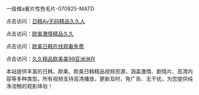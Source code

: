 一级做a爰片性色毛片-070825-MATD

点击访问：<a href="https://heiliaozj3tjd.pages.dev">日韩Aⅴ无码精品久久人</a>

点击访问：<a href="https://heiliaoe8ajia.pages.dev">欧美激情精品久久</a>

点击访问：<a href="https://heiliaoxqkkct.pages.dev">欧美日韩在线观看免费</a>

点击访问：<a href="https://heiliaoxwd5i8.pages.dev">久久精品欧美美99亚洲洲在</a>

本站提供丰富的日韩、欧美、欧美日韩精品视频资源，涵盖激情、剧情片、高清内容等多种类型。所有视频支持高清播放，更新及时，免广告、无干扰，为您提供纯净流畅的观影体验！

<span style="display:none;">[Canonical link](https://github.com/bv20250708/bv01 ）</span>
